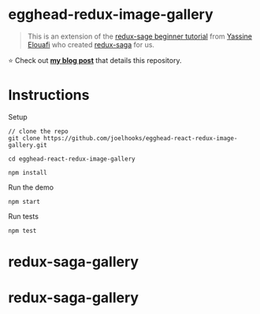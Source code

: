 # egghead-redux-image-gallery
> This is an extension of the [redux-sage beginner tutorial](http://yelouafi.github.io/redux-saga/docs/introduction/BeginnerTutorial.html) from [Yassine Elouafi](https://github.com/yelouafi) who created [redux-saga](https://github.com/yelouafi/redux-saga) for us.

:star: Check out **[my blog post](http://joelhooks.com/blog/2016/03/20/build-an-image-gallery-using-redux-saga/)** that details this repository.

# Instructions

Setup

```
// clone the repo
git clone https://github.com/joelhooks/egghead-react-redux-image-gallery.git

cd egghead-react-redux-image-gallery

npm install
```

Run the demo

```
npm start
```

Run tests

```
npm test
```
# redux-saga-gallery
# redux-saga-gallery
